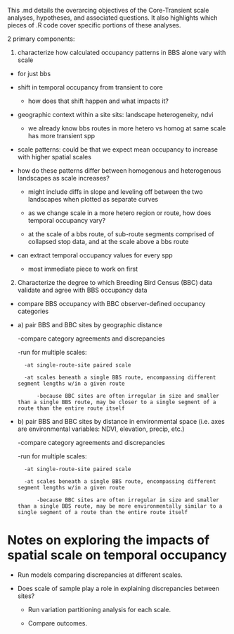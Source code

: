 This .md details the overarcing objectives of the Core-Transient scale analyses, hypotheses, and associated questions. 
It also highlights which pieces of .R code cover specific portions of these analyses. 


2 primary components: 

1) characterize how calculated occupancy patterns in BBS alone vary with scale 

* for just bbs 

* shift in temporal occupancy from transient to core 

	- how does that shift happen and what impacts it? 

* geographic context within a site sits: landscape heterogeneity, ndvi 

	- we already know bbs routes in more hetero vs homog at same scale has more transient spp 

* scale patterns: could be that we expect mean occupancy to increase with higher spatial scales 

* how do these patterns differ between homogenous and heterogenous landscapes as scale increases? 

	- might include diffs in slope and leveling off between the two landscapes when plotted as separate curves

	- as we change scale in a more hetero region or route, how does temporal occupancy vary? 

	- at the scale of a bbs route, of sub-route segments comprised of collapsed stop data, and at the scale above a bbs route 

* can extract temporal occupancy values for every spp 

	- most immediate piece to work on first

2) Characterize the degree to which Breeding Bird Census (BBC) data validate and agree with BBS occupancy data 

* compare BBS occupancy with BBC observer-defined occupancy categories 

* a) pair BBS and BBC sites by geographic distance 
	
	-compare category agreements and discrepancies 
	
	-run for multiple scales: 
		
		-at single-route-site paired scale
		
		-at scales beneath a single BBS route, encompassing different segment lengths w/in a given route 
			
			-because BBC sites are often irregular in size and smaller than a single BBS route, may be closer to a single segment of a route than the entire route itself 
	
* b) pair BBS and BBC sites by distance in environmental space (i.e. axes are environmental variables: NDVI, elevation, precip, etc.) 

	-compare category agreements and discrepancies
	
	-run for multiple scales: 
		
		-at single-route-site paired scale
		
		-at scales beneath a single BBS route, encompassing different segment lengths w/in a given route 
			
			-because BBC sites are often irregular in size and smaller than a single BBS route, may be more environmentally similar to a single segment of a route than the entire route itself 


# Notes on exploring the impacts of spatial scale on temporal occupancy

* Run models comparing discrepancies at different scales. 

* Does scale of sample play a role in explaining discrepancies between sites? 
 
	- Run variation partitioning analysis for each scale. 

	- Compare outcomes. 

